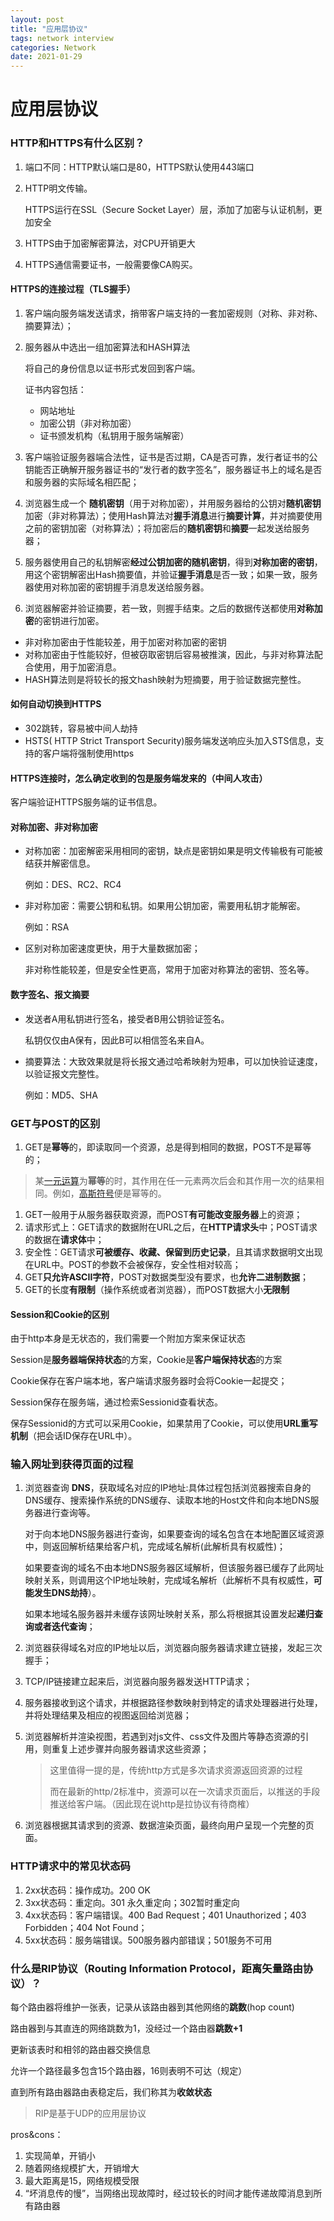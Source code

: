 ```yaml
---
layout: post
title: "应用层协议"
tags: network interview
categories: Network
date: 2021-01-29
---
```






# 应用层协议

### HTTP和HTTPS有什么区别？

1. 端口不同：HTTP默认端口是80，HTTPS默认使用443端口

2. HTTP明文传输。

   HTTPS运行在SSL（Secure Socket Layer）层，添加了加密与认证机制，更加安全

3. HTTPS由于加密解密算法，对CPU开销更大
4. HTTPS通信需要证书，一般需要像CA购买。

#### HTTPS的连接过程（TLS握手）

1. 客户端向服务端发送请求，捎带客户端支持的一套加密规则（对称、非对称、摘要算法）；

2. 服务器从中选出一组加密算法和HASH算法

   将自己的身份信息以证书形式发回到客户端。

   证书内容包括：

   - 网站地址
   - 加密公钥（非对称加密）
   - 证书颁发机构（私钥用于服务端解密）

3. 客户端验证服务器端合法性，证书是否过期，CA是否可靠，发行者证书的公钥能否正确解开服务器证书的“发行者的数字签名”，服务器证书上的域名是否和服务器的实际域名相匹配；

4. 浏览器生成一个 **随机密钥**（用于对称加密），并用服务器给的公钥对**随机密钥**加密（非对称算法）；使用Hash算法对**握手消息**进行**摘要计算**，并对摘要使用之前的密钥加密（对称算法）；将加密后的**随机密钥**和**摘要**一起发送给服务器；

5. 服务器使用自己的私钥解密**经过公钥加密的随机密钥**，得到**对称加密的密钥**，用这个密钥解密出Hash摘要值，并验证**握手消息**是否一致；如果一致，服务器使用对称加密的密钥握手消息发送给服务器。

6. 浏览器解密并验证摘要，若一致，则握手结束。之后的数据传送都使用**对称加密**的密钥进行加密。

- 非对称加密由于性能较差，用于加密对称加密的密钥
- 对称加密由于性能较好，但被窃取密钥后容易被推演，因此，与非对称算法配合使用，用于加密消息。
- HASH算法则是将较长的报文hash映射为短摘要，用于验证数据完整性。

#### 如何自动切换到HTTPS

- 302跳转，容易被中间人劫持
- HSTS( HTTP Strict Transport Security)服务端发送响应头加入STS信息，支持的客户端将强制使用https

#### HTTPS连接时，怎么确定收到的包是服务端发来的（中间人攻击）

客户端验证HTTPS服务端的证书信息。

#### 对称加密、非对称加密

- 对称加密：加密解密采用相同的密钥，缺点是密钥如果是明文传输极有可能被结获并解密信息。

  例如：DES、RC2、RC4

- 非对称加密：需要公钥和私钥。如果用公钥加密，需要用私钥才能解密。

  例如：RSA

- 区别对称加密速度更快，用于大量数据加密；

  非对称性能较差，但是安全性更高，常用于加密对称算法的密钥、签名等。



#### 数字签名、报文摘要

- 发送者A用私钥进行签名，接受者B用公钥验证签名。

  私钥仅仅由A保有，因此B可以相信签名来自A。

- 摘要算法：大致效果就是将长报文通过哈希映射为短串，可以加快验证速度，以验证报文完整性。

  例如：MD5、SHA



### GET与POST的区别

1. GET是**幂等**的，即读取同一个资源，总是得到相同的数据，POST不是幂等的；

> 某[一元运算](https://www.knowpia.cn/pages/一元運算)为**幂等**的时，其作用在任一元素两次后会和其作用一次的结果相同。例如，[高斯符号](https://www.knowpia.cn/pages/高斯符號)便是幂等的。

1. GET一般用于从服务器获取资源，而POST**有可能改变服务器**上的资源；
2. 请求形式上：GET请求的数据附在URL之后，在**HTTP请求头**中；POST请求的数据在**请求体**中；
3. 安全性：GET请求**可被缓存、收藏、保留到历史记录**，且其请求数据明文出现在URL中。POST的参数不会被保存，安全性相对较高；
4. GET**只允许ASCII字符**，POST对数据类型没有要求，也**允许二进制数据**；
5. GET的长度**有限制**（操作系统或者浏览器），而POST数据大小**无限制**



#### Session和Cookie的区别

由于http本身是无状态的，我们需要一个附加方案来保证状态

Session是**服务器端保持状态**的方案，Cookie是**客户端保持状态**的方案

Cookie保存在客户端本地，客户端请求服务器时会将Cookie一起提交；

Session保存在服务端，通过检索Sessionid查看状态。

保存Sessionid的方式可以采用Cookie，如果禁用了Cookie，可以使用**URL重写机制**（把会话ID保存在URL中）。



### 输入网址到获得页面的过程

1. 浏览器查询 **DNS**，获取域名对应的IP地址:具体过程包括浏览器搜索自身的DNS缓存、搜索操作系统的DNS缓存、读取本地的Host文件和向本地DNS服务器进行查询等。

   对于向本地DNS服务器进行查询，如果要查询的域名包含在本地配置区域资源中，则返回解析结果给客户机，完成域名解析(此解析具有权威性)；

   如果要查询的域名不由本地DNS服务器区域解析，但该服务器已缓存了此网址映射关系，则调用这个IP地址映射，完成域名解析（此解析不具有权威性，**可能发生DNS劫持**）。

   如果本地域名服务器并未缓存该网址映射关系，那么将根据其设置发起**递归查询或者迭代查询**；

2. 浏览器获得域名对应的IP地址以后，浏览器向服务器请求建立链接，发起三次握手；

3. TCP/IP链接建立起来后，浏览器向服务器发送HTTP请求；

4. 服务器接收到这个请求，并根据路径参数映射到特定的请求处理器进行处理，并将处理结果及相应的视图返回给浏览器；

5. 浏览器解析并渲染视图，若遇到对js文件、css文件及图片等静态资源的引用，则重复上述步骤并向服务器请求这些资源；

   > 这里值得一提的是，传统http方式是多次请求资源返回资源的过程
   >
   > 而在最新的http/2标准中，资源可以在一次请求页面后，以推送的手段推送给客户端。（因此现在说http是拉协议有待商榷）

6. 浏览器根据其请求到的资源、数据渲染页面，最终向用户呈现一个完整的页面。



### HTTP请求中的常见状态码

1. 2xx状态码：操作成功。200 OK
2. 3xx状态码：重定向。301 永久重定向；302暂时重定向
3. 4xx状态码：客户端错误。400 Bad Request；401 Unauthorized；403 Forbidden；404 Not Found；
4. 5xx状态码：服务端错误。500服务器内部错误；501服务不可用



### 什么是RIP协议（Routing Information Protocol，距离矢量路由协议）？

每个路由器将维护一张表，记录从该路由器到其他网络的**跳数**(hop count)

路由器到与其直连的网络跳数为1，没经过一个路由器**跳数+1**

更新该表时和相邻的路由器交换信息

允许一个路径最多包含15个路由器，16则表明不可达（规定）

直到所有路由器路由表稳定后，我们称其为**收敛状态**

> RIP是基于UDP的应用层协议

pros&cons：

1. 实现简单，开销小
2. 随着网络规模扩大，开销增大
3. 最大距离是15，网络规模受限
4. “坏消息传的慢”，当网络出现故障时，经过较长的时间才能传递故障消息到所有路由器



